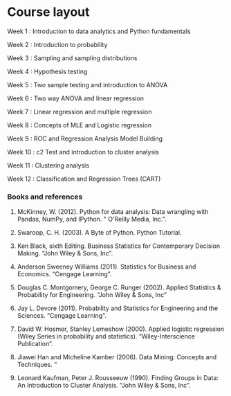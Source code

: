 # Course layout

Week 1	:	Introduction to data analytics and Python fundamentals

Week 2	:	Introduction to probability

Week 3	:	Sampling and sampling distributions

Week 4	:	Hypothesis testing

Week 5	:	Two sample testing and introduction to ANOVA

Week 6	:	Two way ANOVA and linear regression

Week 7	:	Linear regression and multiple regression

Week 8	:	Concepts of MLE and Logistic regression

Week 9	:	ROC and Regression Analysis Model Building

Week 10	:	c2 Test and introduction to cluster analysis

Week 11	:	Clustering analysis

Week 12	:	Classification and Regression Trees (CART)



### Books and references

1.	McKinney, W. (2012). Python for data analysis: Data wrangling with Pandas, NumPy, and IPython. " O'Reilly Media, Inc.".

2.	Swaroop, C. H. (2003). A Byte of Python. Python Tutorial.

3.	Ken Black, sixth Editing. Business Statistics for Contemporary Decision Making. “John Wiley & Sons, Inc”.

4.	Anderson Sweeney Williams (2011). Statistics for Business and Economics. “Cengage Learning”.

5.	Douglas C. Montgomery, George C. Runger (2002). Applied Statistics & Probability for Engineering. “John Wiley & Sons, Inc”

6.	Jay L. Devore (2011). Probability and Statistics for Engineering and the Sciences. “Cengage Learning”. 

7.	David W. Hosmer, Stanley Lemeshow (2000). Applied logistic regression (Wiley Series in probability and statistics). “Wiley-Interscience Publication”.

8.	Jiawei Han and Micheline Kamber (2006). Data Mining: Concepts and Techniques. “

9.	Leonard Kaufman, Peter J. Rousseeuw (1990). Finding Groups in Data: An Introduction to Cluster Analysis. “John Wiley & Sons, Inc”.
